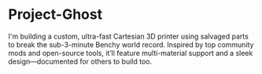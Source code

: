 # Project-Ghost
I'm building a custom, ultra-fast Cartesian 3D printer using salvaged parts to break the sub-3-minute Benchy world record. Inspired by top community mods and open-source tools, it’ll feature multi-material support and a sleek design—documented for others to build too.
